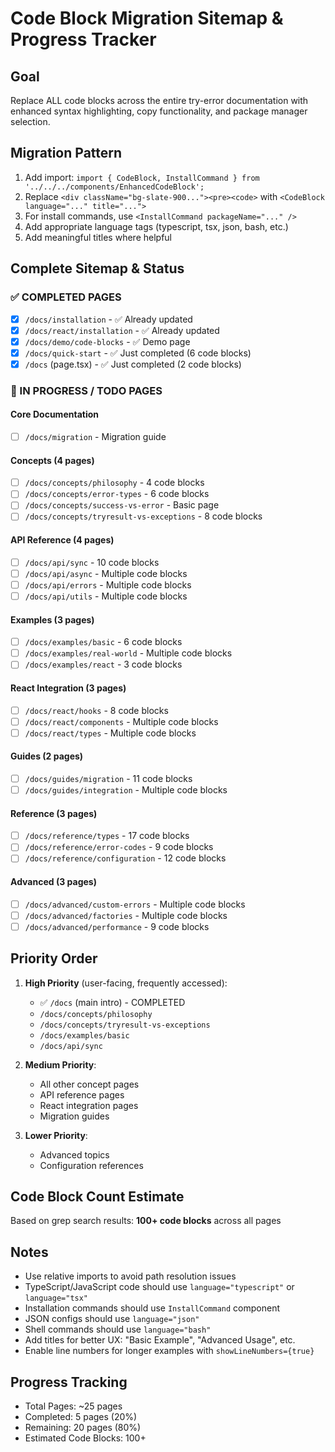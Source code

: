 # Code Block Migration Sitemap & Progress Tracker

## Goal

Replace ALL code blocks across the entire try-error documentation with enhanced syntax highlighting, copy functionality, and package manager selection.

## Migration Pattern

1. Add import: `import { CodeBlock, InstallCommand } from '../../../components/EnhancedCodeBlock';`
2. Replace `<div className="bg-slate-900..."><pre><code>` with `<CodeBlock language="..." title="...">`
3. For install commands, use `<InstallCommand packageName="..." />`
4. Add appropriate language tags (typescript, tsx, json, bash, etc.)
5. Add meaningful titles where helpful

## Complete Sitemap & Status

### ✅ COMPLETED PAGES

- [x] `/docs/installation` - ✅ Already updated
- [x] `/docs/react/installation` - ✅ Already updated
- [x] `/docs/demo/code-blocks` - ✅ Demo page
- [x] `/docs/quick-start` - ✅ Just completed (6 code blocks)
- [x] `/docs` (page.tsx) - ✅ Just completed (2 code blocks)

### 🔄 IN PROGRESS / TODO PAGES

#### Core Documentation

- [ ] `/docs/migration` - Migration guide

#### Concepts (4 pages)

- [ ] `/docs/concepts/philosophy` - 4 code blocks
- [ ] `/docs/concepts/error-types` - 6 code blocks
- [ ] `/docs/concepts/success-vs-error` - Basic page
- [ ] `/docs/concepts/tryresult-vs-exceptions` - 8 code blocks

#### API Reference (4 pages)

- [ ] `/docs/api/sync` - 10 code blocks
- [ ] `/docs/api/async` - Multiple code blocks
- [ ] `/docs/api/errors` - Multiple code blocks
- [ ] `/docs/api/utils` - Multiple code blocks

#### Examples (3 pages)

- [ ] `/docs/examples/basic` - 6 code blocks
- [ ] `/docs/examples/real-world` - Multiple code blocks
- [ ] `/docs/examples/react` - 3 code blocks

#### React Integration (3 pages)

- [ ] `/docs/react/hooks` - 8 code blocks
- [ ] `/docs/react/components` - Multiple code blocks
- [ ] `/docs/react/types` - Multiple code blocks

#### Guides (2 pages)

- [ ] `/docs/guides/migration` - 11 code blocks
- [ ] `/docs/guides/integration` - Multiple code blocks

#### Reference (3 pages)

- [ ] `/docs/reference/types` - 17 code blocks
- [ ] `/docs/reference/error-codes` - 9 code blocks
- [ ] `/docs/reference/configuration` - 12 code blocks

#### Advanced (3 pages)

- [ ] `/docs/advanced/custom-errors` - Multiple code blocks
- [ ] `/docs/advanced/factories` - Multiple code blocks
- [ ] `/docs/advanced/performance` - 9 code blocks

## Priority Order

1. **High Priority** (user-facing, frequently accessed):

   - ✅ `/docs` (main intro) - COMPLETED
   - `/docs/concepts/philosophy`
   - `/docs/concepts/tryresult-vs-exceptions`
   - `/docs/examples/basic`
   - `/docs/api/sync`

2. **Medium Priority**:

   - All other concept pages
   - API reference pages
   - React integration pages
   - Migration guides

3. **Lower Priority**:
   - Advanced topics
   - Configuration references

## Code Block Count Estimate

Based on grep search results: **100+ code blocks** across all pages

## Notes

- Use relative imports to avoid path resolution issues
- TypeScript/JavaScript code should use `language="typescript"` or `language="tsx"`
- Installation commands should use `InstallCommand` component
- JSON configs should use `language="json"`
- Shell commands should use `language="bash"`
- Add titles for better UX: "Basic Example", "Advanced Usage", etc.
- Enable line numbers for longer examples with `showLineNumbers={true}`

## Progress Tracking

- Total Pages: ~25 pages
- Completed: 5 pages (20%)
- Remaining: 20 pages (80%)
- Estimated Code Blocks: 100+
